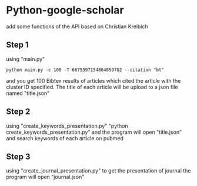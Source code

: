 # Python-google-scholar

add some functions of the API based on Christian Kreibich

## Step 1

using "main.py" 

```python main.py -c 100 -T 6675397154864859782 --citation "bt"```

and you get 100 Bibtex results of articles which cited the article with the cluster ID specified. The title of each article will be upload to a json file named "title.json"

## Step 2

using "create_keywords_presentation.py" "python create_keywords_presentation.py" and the program will open "title.json" and search keywords of each article on pubmed

## Step 3

using "create_journal_presentation.py" to get the presentation of journal the program will open "journal.json"
